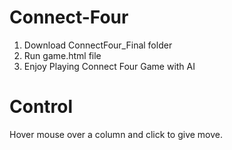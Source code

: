 # Connect-Four

1. Download ConnectFour_Final folder
2. Run game.html file 
3. Enjoy Playing Connect Four Game with AI

# Control
Hover mouse over a column and click to give move.
